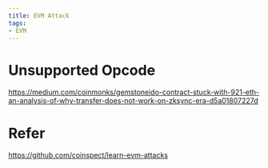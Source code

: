 ```yaml
---
title: EVM Attack
tags:
- EVM
---
```

# Unsupported Opcode
https://medium.com/coinmonks/gemstoneido-contract-stuck-with-921-eth-an-analysis-of-why-transfer-does-not-work-on-zksync-era-d5a01807227d
# Refer
https://github.com/coinspect/learn-evm-attacks